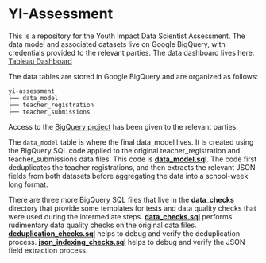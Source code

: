 # YI-Assessment

This is a repository for the Youth Impact Data Scientist Assessment. The data model and associated datasets live on Google BigQuery, with credentials provided to the relevant parties. The data dashboard lives here: [Tableau Dashboard](https://public.tableau.com/views/YI_Assessment/Tutorial?:language=en-US&publish=yes&:sid=&:redirect=auth&:display_count=n&:origin=viz_share_link)

The data tables are stored in Google BigQuery and are organized as follows:
```
yi-assessment
├── data_model
├── teacher_registration
├── teacher_submissions
```
Access to the [BigQuery project](https://console.cloud.google.com/bigquery?ws=!1m4!1m3!3m2!1syi-assessment!2syi_assessment) has been given to the relevant parties.

The ```data_model``` table is where the final data_model lives. It is created using the BigQuery SQL code applied to the original teacher_registration and teacher_submissions data files. This code is [**data_model.sql**](https://github.com/LeosonH/YI-Assessment/blob/main/data_model.sql). The code first deduplicates the teacher registrations, and then extracts the relevant JSON fields from both datasets before aggregating the data into a school-week long format.

There are three more BigQuery SQL files that live in the **data_checks** directory that provide some templates for tests and data quality checks that were used during the intermediate steps.
[**data_checks.sql**](https://github.com/LeosonH/YI-Assessment/blob/main/data_checks/data_checks.sql) performs rudimentary data quality checks on the original data files.
[**deduplication_checks.sql**](https://github.com/LeosonH/YI-Assessment/blob/main/data_checks/deduplication_checks.sql) helps to debug and verify the deduplication process.
[**json_indexing_checks.sql**](https://github.com/LeosonH/YI-Assessment/blob/main/data_checks/json_indexing_checks.sql) helps to debug and verify the JSON field extraction process.


